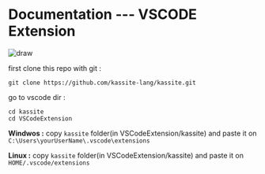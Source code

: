 # Documentation --- VSCODE Extension
![draw](https://raw.githubusercontent.com/kassite-lang/kassite/master/misc/screen-shot.PNG)
 
first clone this repo with git :
```
git clone https://github.com/kassite-lang/kassite.git
```
go to vscode dir :
```
cd kassite
cd VSCodeExtension 
```

**Windwos :**
 copy `kassite` folder(in VSCodeExtension/kassite) and paste it on `C:\Users\yourUserName\.vscode\extensions`
 
 **Linux :**
  copy `kassite` folder(in VSCodeExtension/kassite) and paste it on `HOME/.vscode/extensions`
